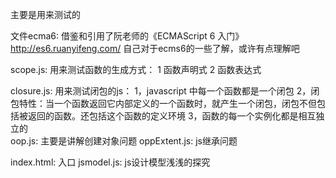 主要是用来测试的

文件ecma6:
	借鉴和引用了阮老师的《ECMAScript 6 入门》http://es6.ruanyifeng.com/
	自己对于ecms6的一些了解，或许有点理解吧

scope.js:
用来测试函数的生成方式：
	1 函数声明式
	2 函数表达式

closure.js:
用来测试闭包的js：
	1，javascript 中每一个函数都是一个闭包
	2，闭包特性：当一个函数返回它内部定义的一个函数时，就产生一个闭包，闭包不但包括被返回的函数。还包括这个函数的定义环境
	3，函数的每一个实例化都是相互独立的	
oop.js:
	主要是讲解创建对象问题	
oppExtent.js:
	js继承问题

index.html:
	入口
jsmodel.js:
	js设计模型浅浅的探究	



